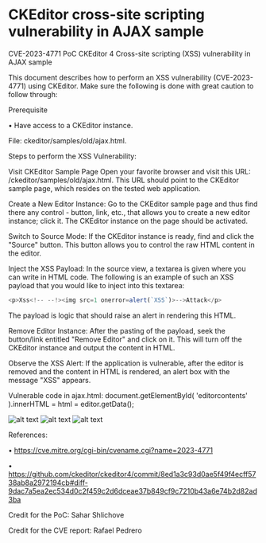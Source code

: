 # CKEditor cross-site scripting vulnerability in AJAX sample
CVE-2023-4771 PoC CKEditor 4 Cross-site scripting (XSS) vulnerability in AJAX sample

This document describes how to perform an XSS vulnerability (CVE-2023-4771) using CKEditor. 
Make sure the following is done with great caution to follow through:

Prerequisite

• Have access to a CKEditor instance. 

File: ckeditor/samples/old/ajax.html.

Steps to perform the XSS Vulnerability:

Visit CKEditor Sample Page
Open your favorite browser and visit this URL: /ckeditor/samples/old/ajax.html. This URL should point to the CKEditor sample page, which resides on the tested web application.

Create a New Editor Instance:
Go to the CKEditor sample page and thus find there any control - button, link, etc., that allows you to create a new editor instance; click it. The CKEditor instance on the page should be activated.

Switch to Source Mode:
If the CKEditor instance is ready, find and click the "Source" button. This button allows you to control the raw HTML content in the editor.

Inject the XSS Payload:
In the source view, a textarea is given where you can write in HTML code. The following is an example of such an XSS payload that you would like to inject into this textarea:

```js
<p>Xss<!-- --!><img src=1 onerror=alert(`XSS`)>-->Attack</p>
```

The payload is logic that should raise an alert in rendering this HTML.

Remove Editor Instance:
After the pasting of the payload, seek the button/link entitled "Remove Editor" and click on it. This will turn off the CKEditor instance and output the content in HTML.

Observe the XSS Alert:
If the application is vulnerable, after the editor is removed and the content in HTML is rendered, an alert box with the message "XSS" appears.

Vulnerable code in ajax.html: document.getElementById( 'editorcontents' ).innerHTML = html = editor.getData();

![alt text](https://raw.githubusercontent.com/sahar042/CVE-2023-4771/main/Vulnerable.png)
![alt text](https://raw.githubusercontent.com/sahar042/CVE-2023-4771/main/Vulnerable%232.png)
![alt text](https://raw.githubusercontent.com/sahar042/CVE-2023-4771/main/Vulnerable%233.png)

References:

• https://cve.mitre.org/cgi-bin/cvename.cgi?name=2023-4771

• https://github.com/ckeditor/ckeditor4/commit/8ed1a3c93d0ae5f49f4ecff5738ab8a2972194cb#diff-9dac7a5ea2ec534d0c2f459c2d6dceae37b849cf9c7210b43a6e74b2d82ad3ba

Credit for the PoC: Sahar Shlichove

Credit for the CVE report: Rafael Pedrero
